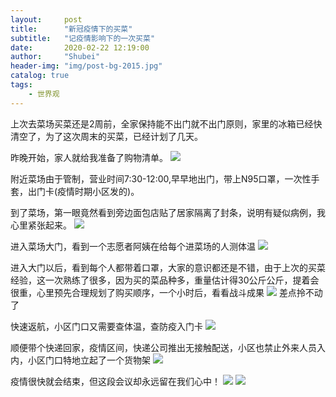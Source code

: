 ```yaml
---
layout:     post  
title:      "新冠疫情下的买菜"  
subtitle:   "记疫情影响下的一次买菜"  
date:       2020-02-22 12:19:00  
author:     "Shubei"  
header-img: "img/post-bg-2015.jpg"  
catalog: true  
tags:  
    - 世界观  
---
```


上次去菜场买菜还是2周前，全家保持能不出门就不出门原则，家里的冰箱已经快清空了，为了这次周末的买菜，已经计划了几天。

昨晚开始，家人就给我准备了购物清单。
![](http://shubei-blog.oss-cn-beijing.aliyuncs.com/pasteimageintomarkdown/2020-02-22/149161213088001.png?Expires=4735945898&OSSAccessKeyId=LTAI4Fv8o4J1qrtFrYcJsmA2&Signature=LMTnQOnJNh2rna533uSQxeWrz50%3D)

附近菜场由于管制，营业时间7:30-12:00,早早地出门，带上N95口罩，一次性手套，出门卡(疫情时期小区发的)。

到了菜场，第一眼竟然看到旁边面包店贴了居家隔离了封条，说明有疑似病例，我心里紧张起来。
![](http://shubei-blog.oss-cn-beijing.aliyuncs.com/pasteimageintomarkdown/2020-02-22/149427272222767.jpg?Expires=4735946163&OSSAccessKeyId=LTAI4Fv8o4J1qrtFrYcJsmA2&Signature=%2FvbgoCoe9YAmQ5h4dUfIC2FcXxQ%3D)

进入菜场大门，看到一个志愿者阿姨在给每个进菜场的人测体温
![](http://shubei-blog.oss-cn-beijing.aliyuncs.com/pasteimageintomarkdown/2020-02-22/149582381405968.jpg?Expires=4735946319&OSSAccessKeyId=LTAI4Fv8o4J1qrtFrYcJsmA2&Signature=OdYGeprg%2Fv3Nd3PZBvCZn1UVTbY%3D)

进入大门以后，看到每个人都带着口罩，大家的意识都还是不错，由于上次的买菜经验，这一次熟练了很多，因为买的菜品种多，重量估计得30公斤公斤，提着会很重，心里预先合理规划了购买顺序，一个小时后，看看战斗成果
![](http://shubei-blog.oss-cn-beijing.aliyuncs.com/pasteimageintomarkdown/2020-02-22/149818811290751.png?Expires=4735946558&OSSAccessKeyId=LTAI4Fv8o4J1qrtFrYcJsmA2&Signature=zOFtTNonFT%2BR0myZW9cVQcdI%2F1c%3D)
差点拎不动了

快速返航，小区门口又需要查体温，查防疫入门卡
![](http://shubei-blog.oss-cn-beijing.aliyuncs.com/pasteimageintomarkdown/2020-02-22/149914404678557.jpg?Expires=4735946651&OSSAccessKeyId=LTAI4Fv8o4J1qrtFrYcJsmA2&Signature=Bm5U%2FCTIzCEIxpNFmlCSnQB6kUA%3D)

顺便带个快递回家，疫情区间，快递公司推出无接触配送，小区也禁止外来人员入内，小区门口特地立起了一个货物架
![](http://shubei-blog.oss-cn-beijing.aliyuncs.com/pasteimageintomarkdown/2020-02-22/149973261275162.jpg?Expires=4735946711&OSSAccessKeyId=LTAI4Fv8o4J1qrtFrYcJsmA2&Signature=DQfbv%2F00GZZyXFGe3d81l98IGx8%3D)

疫情很快就会结束，但这段会议却永远留在我们心中！
![](http://shubei-blog.oss-cn-beijing.aliyuncs.com/pasteimageintomarkdown/2020-02-22/150138646227046.jpg?Expires=4735946876&OSSAccessKeyId=LTAI4Fv8o4J1qrtFrYcJsmA2&Signature=WY0TFFT5ZakMcKSk17J03FUnPT4%3D)
![](http://shubei-blog.oss-cn-beijing.aliyuncs.com/pasteimageintomarkdown/2020-02-22/150147365113804.jpg?Expires=4735946883&OSSAccessKeyId=LTAI4Fv8o4J1qrtFrYcJsmA2&Signature=%2FAK2p%2B9CWgyzwBu6d0qMCiiGifw%3D)

